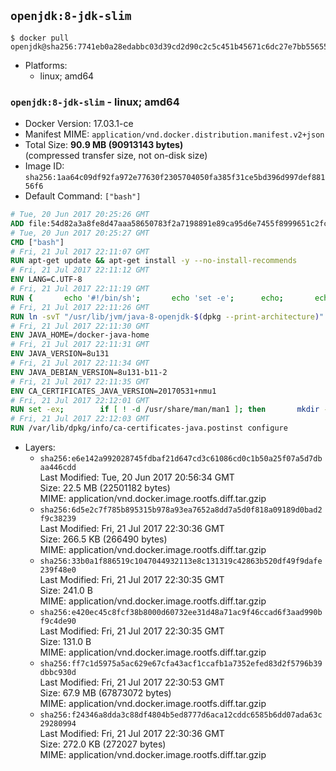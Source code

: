 ## `openjdk:8-jdk-slim`

```console
$ docker pull openjdk@sha256:7741eb0a28edabbc03d39cd2d90c2c5c451b45671c6dc27e7bb556557176ac0d
```

-	Platforms:
	-	linux; amd64

### `openjdk:8-jdk-slim` - linux; amd64

-	Docker Version: 17.03.1-ce
-	Manifest MIME: `application/vnd.docker.distribution.manifest.v2+json`
-	Total Size: **90.9 MB (90913143 bytes)**  
	(compressed transfer size, not on-disk size)
-	Image ID: `sha256:1aa64c09df92fa972e77630f2305704050fa385f31ce5bd396d997def88156f6`
-	Default Command: `["bash"]`

```dockerfile
# Tue, 20 Jun 2017 20:25:26 GMT
ADD file:54d82a3a8fe8d47aaa58650783f2a7198891e89ca95d6e7455f8999651c2fc98 in / 
# Tue, 20 Jun 2017 20:25:27 GMT
CMD ["bash"]
# Fri, 21 Jul 2017 22:11:07 GMT
RUN apt-get update && apt-get install -y --no-install-recommends 		bzip2 		unzip 		xz-utils 	&& rm -rf /var/lib/apt/lists/*
# Fri, 21 Jul 2017 22:11:12 GMT
ENV LANG=C.UTF-8
# Fri, 21 Jul 2017 22:11:19 GMT
RUN { 		echo '#!/bin/sh'; 		echo 'set -e'; 		echo; 		echo 'dirname "$(dirname "$(readlink -f "$(which javac || which java)")")"'; 	} > /usr/local/bin/docker-java-home 	&& chmod +x /usr/local/bin/docker-java-home
# Fri, 21 Jul 2017 22:11:26 GMT
RUN ln -svT "/usr/lib/jvm/java-8-openjdk-$(dpkg --print-architecture)" /docker-java-home
# Fri, 21 Jul 2017 22:11:30 GMT
ENV JAVA_HOME=/docker-java-home
# Fri, 21 Jul 2017 22:11:31 GMT
ENV JAVA_VERSION=8u131
# Fri, 21 Jul 2017 22:11:34 GMT
ENV JAVA_DEBIAN_VERSION=8u131-b11-2
# Fri, 21 Jul 2017 22:11:35 GMT
ENV CA_CERTIFICATES_JAVA_VERSION=20170531+nmu1
# Fri, 21 Jul 2017 22:12:01 GMT
RUN set -ex; 		if [ ! -d /usr/share/man/man1 ]; then 		mkdir -p /usr/share/man/man1; 	fi; 		apt-get update; 	apt-get install -y 		openjdk-8-jdk-headless="$JAVA_DEBIAN_VERSION" 		ca-certificates-java="$CA_CERTIFICATES_JAVA_VERSION" 	; 	rm -rf /var/lib/apt/lists/*; 		[ "$(readlink -f "$JAVA_HOME")" = "$(docker-java-home)" ]; 		update-alternatives --get-selections | awk -v home="$(readlink -f "$JAVA_HOME")" 'index($3, home) == 1 { $2 = "manual"; print | "update-alternatives --set-selections" }'; 	update-alternatives --query java | grep -q 'Status: manual'
# Fri, 21 Jul 2017 22:12:03 GMT
RUN /var/lib/dpkg/info/ca-certificates-java.postinst configure
```

-	Layers:
	-	`sha256:e6e142a992028745fdbaf21d647cd3c61086cd0c1b50a25f07a5d7dbaa446cdd`  
		Last Modified: Tue, 20 Jun 2017 20:56:34 GMT  
		Size: 22.5 MB (22501182 bytes)  
		MIME: application/vnd.docker.image.rootfs.diff.tar.gzip
	-	`sha256:6d5e2c7f785b895315b978a93ea7652a8dd7a5d0f818a09189d0bad2f9c38239`  
		Last Modified: Fri, 21 Jul 2017 22:30:36 GMT  
		Size: 266.5 KB (266490 bytes)  
		MIME: application/vnd.docker.image.rootfs.diff.tar.gzip
	-	`sha256:33b0a1f886519c1047044932113e8c131319c42863b520df49f9dafe239f48e0`  
		Last Modified: Fri, 21 Jul 2017 22:30:35 GMT  
		Size: 241.0 B  
		MIME: application/vnd.docker.image.rootfs.diff.tar.gzip
	-	`sha256:e420ec45c8fcf38b8000d60732ee31d48a71ac9f46ccad6f3aad990bf9c4de90`  
		Last Modified: Fri, 21 Jul 2017 22:30:35 GMT  
		Size: 131.0 B  
		MIME: application/vnd.docker.image.rootfs.diff.tar.gzip
	-	`sha256:ff7c1d5975a5ac629e67cfa43acf1ccafb1a7352efed83d2f5796b39dbbc930d`  
		Last Modified: Fri, 21 Jul 2017 22:30:53 GMT  
		Size: 67.9 MB (67873072 bytes)  
		MIME: application/vnd.docker.image.rootfs.diff.tar.gzip
	-	`sha256:f24346a8dda3c88df4804b5ed8777d6aca12cddc6585b6dd07ada63c29280994`  
		Last Modified: Fri, 21 Jul 2017 22:30:36 GMT  
		Size: 272.0 KB (272027 bytes)  
		MIME: application/vnd.docker.image.rootfs.diff.tar.gzip
